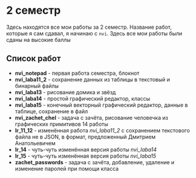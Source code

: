 # 2 семестр

Здесь находятся все мои работы за 2 семестр. Название работ, которые я сам сдавал, я начинаю с `nvi`. Здесь все мои работы были сданы на высокие баллы

## Список работ

- **nvi_notepad** - первая работа семестра, блокнот
- **nvi_laba11_2** - сохранение данных из таблицы в текстовый и бинарный файлы
- **nvi_laba13** - рисование домика и звёзд
- **nvi_laba14** - простой графический редактор, классы
- **nvi_laba15** - конечный векторный графический редактор, данные в таблице, сохранение в файл
- **nvi_zachet_chel** - задача с зачёта, рисование человечка из графических примитивов 14 работы
- **lr_11_12** - изменённая работа *nvi_laba11_2* с сохранением текстового файла не в JSON, в формат, предложенный Дмитрием Анатольевичем
- **lr_14** - чуть-чуть изменённая версия работы *nvi_laba14*
- **lr_15** - чуть-чуть изменённая версия работы *nvi_laba15*
- **zachet_passwords** - задача с зачёта, добавление, удаление и изменение паролей при помощи класса
